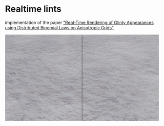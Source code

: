 # Realtime lints
implementation of the paper ["Real-Time Rendering of Glinty Appearances using Distributed Binomial Laws on Anisotropic Grids"](https://ggx-research.github.io/publication/2023/06/09/publication-glints.html)

![image](teaser.png)
